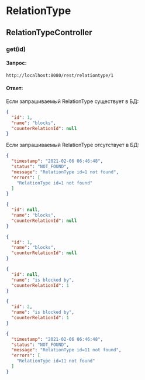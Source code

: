 # RelationType

## RelationTypeController

### get(id) <br />
#### Запрос: <br />
`http://localhost:8080/rest/relationtype/1`

#### Ответ: <br />
Если запрашиваемый RelationType существует в БД:
```json
{
  "id": 1,
  "name": "blocks",
  "counterRelationId": null
}
``` 
Если запрашиваемый RelationType отсутствует в БД: <br />

```json
{
  "timestamp": "2021-02-06 06:46:48",
  "status": "NOT_FOUND",
  "message": "RelationType id=1 not found",
  "errors": [
    "RelationType id=1 not found"
  ]
}
```


```json
{
  "id": null,
  "name": "blocks",
  "counterRelationId": null
}
```

```json
{
  "id": 1,
  "name": "blocks",
  "counterRelationId": null
}
```

```json
{
  "id": null,
  "name": "is blocked by",
  "counterRelationId": 1
}
```

```json
{
  "id": 2,
  "name": "is blocked by",
  "counterRelationId": 1
}
```

```json
{
  "timestamp": "2021-02-06 06:46:48",
  "status": "NOT_FOUND",
  "message": "RelationType id=11 not found",
  "errors": [
    "RelationType id=11 not found"
  ]
}
```